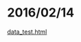 # 2016/02/14

[data_test.html](https://bigdata-mindstorms.github.io/d3-playground/LivingProgram/2016/02/14/data_test.html)
